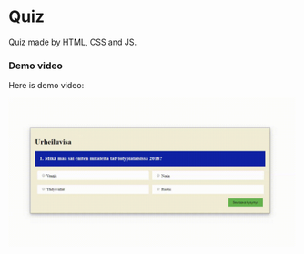 # Quiz

Quiz made by HTML, CSS and JS. 

### Demo video

Here is demo video:

![Demo](demo/demo_quiz.gif)
